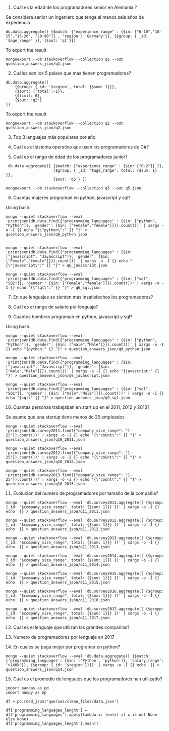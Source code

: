 1. Cuál es la edad de los programadores senior en Alemania ?

Se considera senior un ingeniero que tenga al menos seis años de experiencia

```
db.data.aggregate([ {$match: {"experience_range" : {$in: ["6-10","10-15","15-20", "20-90"]} , 'region': 'Germany'}}, {$group: { _id: '$age_range' }}, {$out: 'q1'}])
```

To export the result

```
mongoexport --db stackoverflow --collection q1 --out question_answers_json/q1.json
```

2. Cuáles son los 5 paises que mas tienen programadores?

```
db.data.aggregate([
    {$group: {_id: '$region', total: {$sum: 1}}},
    {$sort: {'total':-1}},
    {$limit: 6},
    {$out: 'q2'}
])
```

To export the result

```
mongoexport --db stackoverflow --collection q2 --out question_answers_json/q2.json
```

3. Top 3 lenguajes más populares por año


4. Cuál es el sistema operativo que usan los programadores de C#?

5. Cuál es el rango de edad de los programadores junior?

```
 db.data.aggregate([ {$match: {"experience_range" : {$in: ["0-2"]} }},
                     {$group: { _id: '$age_range', total: {$sum: 1} }},
                     {$out: 'q5'} ])
```

```
mongoexport --db stackoverflow --collection q5 --out q5.json
```

6. Cuantas mujeres programan en python, javascript y sql?

Using bash:

```
mongo --quiet stackoverflow --eval 'printjson(db.data.find({"programming_languages" : {$in: ["python", "Python"]}, 'gender': {$in: ["Female","female"]}}).count())' | xargs -o -I {} echo "{\"python\":" {} "}" > question_answers_json/q6_python.json


mongo --quiet stackoverflow --eval 'printjson(db.data.find({"programming_languages" : {$in: ["javascript", "Javascript"]}, 'gender': {$in: ["Female","female"]}}).count())' | xargs -o -I {} echo "{\"javascript\":" {} "}" > q6_javascript.json

mongo --quiet stackoverflow --eval 'printjson(db.data.find({"programming_languages" : {$in: ["sql", "SQL"]}, 'gender': {$in: ["Female","female"]}}).count())' | xargs -o -I {} echo "{\"sql\":" {} "}" > q6_sql.json
```

7. En que lenguajes se sienten más insatisfechos los programadores?


8. Cuál es el rango de salario por lenguaje?


9. Cuantos hombres programan en python, javascript y sql?

Using bash:

```
mongo --quiet stackoverflow --eval 'printjson(db.data.find({"programming_languages" : {$in: ["python", "Python"]}, 'gender': {$in: ["male","Male"]}}).count())' | xargs -o -I {} echo "{python:" {} "}" > question_answers_json/q9_python.json

mongo --quiet stackoverflow --eval 'printjson(db.data.find({"programming_languages" : {$in: ["javascript", "Javascript"]}, 'gender': {$in: ["male","Male"]}}).count())' | xargs -o -I {} echo "{javascript:" {} "}" > question_answers_json/q9_javascript.json

mongo --quiet stackoverflow --eval 'printjson(db.data.find({"programming_languages" : {$in: ["sql", "SQL"]}, 'gender': {$in: ["male","Male"]}}).count())' | xargs -o -I {} echo "{sql:" {} "}" > question_answers_json/q9_sql.json
```

10. Cuantas personas trabajaban en start up en el 2011, 2012 y 2013?

Se asume que una startup tiene menos de 25 empleados

```
mongo --quiet stackoverflow --eval 'printjson(db.survey2011.find({"company_size_range": "1-25"}).count())' | xargs -o -I {} echo "{\"count\":" {} "}" > question_answers_json/q10_2011.json
```

```
mongo --quiet stackoverflow --eval 'printjson(db.survey2012.find({"company_size_range": "1-25"}).count())' | xargs -o -I {} echo "{\"count\":" {} "}" > question_answers_json/q10_2012.json
```

```
mongo --quiet stackoverflow --eval 'printjson(db.survey2013.find({"company_size_range": "1-25"}).count())' | xargs -o -I {} echo "{\"count\":" {} "}" > question_answers_json/q10_2013.json
```

11. Evolucion del numero de programadores por tamaño de la compañia?

```
mongo --quiet stackoverflow --eval 'db.survey2011.aggregate([ {$group: {_id: "$company_size_range", total: {$sum: 1}}} ])' | xargs -o -I {} echo  {} > question_answers_json/q11_2011.json

mongo --quiet stackoverflow --eval 'db.survey2012.aggregate([ {$group: {_id: "$company_size_range", total: {$sum: 1}}} ])' | xargs -o -I {} echo  {} > question_answers_json/q11_2012.json

mongo --quiet stackoverflow --eval 'db.survey2013.aggregate([ {$group: {_id: "$company_size_range", total: {$sum: 1}}} ])' | xargs -o -I {} echo  {} > question_answers_json/q11_2013.json

mongo --quiet stackoverflow --eval 'db.survey2014.aggregate([ {$group: {_id: "$company_size_range", total: {$sum: 1}}} ])' | xargs -o -I {} echo  {} > question_answers_json/q11_2014.json

mongo --quiet stackoverflow --eval 'db.survey2015.aggregate([ {$group: {_id: "$company_size_range", total: {$sum: 1}}} ])' | xargs -o -I {} echo  {} > question_answers_json/q11_2015.json

mongo --quiet stackoverflow --eval 'db.survey2016.aggregate([ {$group: {_id: "$company_size_range", total: {$sum: 1}}} ])' | xargs -o -I {} echo  {} > question_answers_json/q11_2016.json

mongo --quiet stackoverflow --eval 'db.survey2017.aggregate([ {$group: {_id: "$company_size_range", total: {$sum: 1}}} ])' | xargs -o -I {} echo  {} > question_answers_json/q11_2017.json
```

12. Cual es el lenguaje que utilizan las grandes compañias?


13. Numero de programadores por lenguaje en 2017


14. En cuales se paga mejor por programar en python?

```
mongo --quiet stackoverflow --eval 'db.data.aggregate([ {$match: {'programming_languages': {$in: ['Python', 'python']}, 'salary_range': '>140k'}}, {$group: {_id: '$region'}}])' | xargs -o -I {} echo  {} > question_answers_json/q14.json
```

15. Cual es el promedio de lenguajes que los programadores han utilizado?

```
import pandas as pd
import numpy as np

df = pd.read_json('queries/clean_files/data.json')

df['programming_languages_lenght'] = df['programming_languages'].apply(lambda x: len(x) if x is not None else None)
df['programming_languages_lenght'].mean()
```
